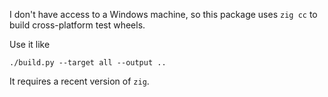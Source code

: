 I don't have access to a Windows machine, so this package uses `zig cc` to build cross-platform test wheels.

Use it like

```
./build.py --target all --output ..
```

It requires a recent version of `zig`.
